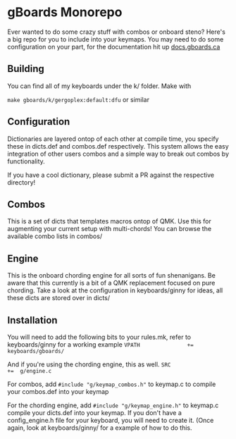 # gBoards Monorepo

Ever wanted to do some crazy stuff with combos or onboard steno? Here's a big repo for you to include into your 
keymaps. You may need to do some configuration on your part, for the documentation hit up [docs.gboards.ca](http://docs.gboards.ca/)

## Building

You can find all of my keyboards under the k/ folder. Make with 

`make gboards/k/gergoplex:default:dfu` or similar

## Configuration
Dictionaries are layered ontop of each other at compile time, you specify these in dicts.def and combos.def respectively.
This system allows the easy integration of other users combos and a simple way to break out combos by functionality. 

If you have a cool dictionary, please submit a PR against the respective directory!

## Combos
This is a set of dicts that templates macros ontop of QMK. Use this for augmenting your current setup with 
multi-chords! You can browse the available combo lists in combos/


## Engine
This is the onboard chording engine for all sorts of fun shenanigans. Be aware that this currently is a bit of a QMK 
replacement focused on pure chording. Take a look at the configuration in keyboards/ginny for ideas, all these dicts
are stored over in dicts/

## Installation
You will need to add the following bits to your rules.mk, refer to keyboards/ginny for a working example
`VPATH               +=  keyboards/gboards/`

And if you're using the chording engine, this as well.
`SRC                 +=  g/engine.c `

For combos, add `#include "g/keymap_combos.h"` to keymap.c to compile your combos.def into your keymap

For the chording engine, add `#include "g/keymap_engine.h"` to keymap.c compile your dicts.def into your keymap. If you
don't have a config_engine.h file for your keyboard, you will need to create it. (Once again, look at keyboards/ginny/
for a example of how to do this.

